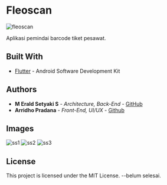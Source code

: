 # Fleoscan
![fleoscan](https://i.ibb.co/BcR0jJG/Group-41.png)

Aplikasi pemindai barcode tiket pesawat.

## Built With
* [Flutter](http://www.dropwizard.io/1.0.2/docs/) - Android Software Development Kit 

## Authors
* **M Erald Setyaki S** - *Architecture, Back-End* - [GitHub](https://github.com/eraldss1)
* **Arridho Pradana** - *Front-End, UI/UX* - [Github](https://github.com/arridhow)

## Images
![ss1](https://i.ibb.co/p4sHsqH/Screenshot-20200807-002125.png)
![ss2](https://i.ibb.co/F3Yd98R/Screenshot-20200807-002246.png)
![ss3](https://i.ibb.co/hLKsB48/Screenshot-20200807-002251.png)

## License
This project is licensed under the MIT License.
--belum selesai.
